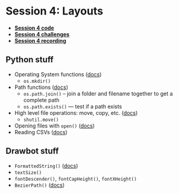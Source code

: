 # Session 4: Layouts

* [**Session 4 code**](/session-4/code)
* [**Session 4 challenges**](/session-4/challenges)
* [**Session 4 recording**](#)


## Python stuff

* Operating System functions ([docs](https://docs.python.org/3/library/os.html))
  * `os.mkdir()`
* Path functions ([docs](https://docs.python.org/3/library/os.path.html))
  * `os.path.join()` – join a folder and filename together to get a complete path
  * `os.path.exists()` — test if a path exists
* High level file operations: move, copy, etc. ([docs](https://docs.python.org/3/library/shutil.html))
  * `shutil.move()`
* Opening files with `open()` ([docs](https://docs.python.org/3/library/functions.html))
* Reading CSVs ([docs](https://docs.python.org/3/library/csv.html))

## Drawbot stuff

* `FormattedString()` ([docs](https://drawbot.com/content/text/formattedString.html))
* `textSize()`
* `fontDescender()`, `fontCapHeight()`, `fontXHeight()`
* `BezierPath()` ([docs](https://drawbot.com/content/text/bezierPath.html))
